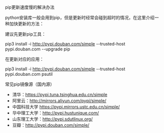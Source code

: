 pip更新速度慢的解决办法

python安装库一般会用到pip，但是更新时经常会碰到超时的情况，在这里介绍一种加快更新的方法：

建议先更新pip工具：

pip3 install -i http://pypi.douban.com/simple --trusted-host pypi.douban.com --upgrade pip

在更新对应的应用：

pip3 install -i http://pypi.douban.com/simple --trusted-host pypi.douban.com psutil

常见pip镜像源（国内源）
- 清华：https://pypi.tuna.tsinghua.edu.cn/simple
- 阿里云：http://mirrors.aliyun.com/pypi/simple/
- 中国科技大学 https://pypi.mirrors.ustc.edu.cn/simple/
- 华中理工大学：http://pypi.hustunique.com/
- 山东理工大学：http://pypi.sdutlinux.org/
- 豆瓣：http://pypi.douban.com/simple/
